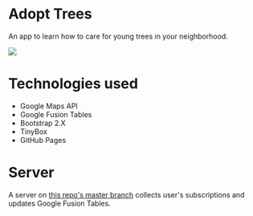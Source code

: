 # Adopt Trees

An app to learn how to care for young trees in your neighborhood.

<img src="https://raw.github.com/CityOfBoston/adopt-trees/gh-pages/screenshot.png"/>

# Technologies used

* Google Maps API
* Google Fusion Tables
* Bootstrap 2.X
* TinyBox
* GitHub Pages

# Server

A server on <a href="https://github.com/cityofboston/adopt-trees/tree/master">this repo's master branch</a> collects user's subscriptions and updates Google Fusion Tables.